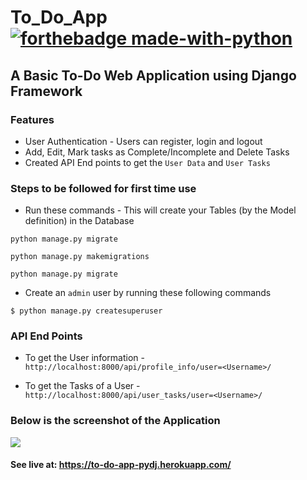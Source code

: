 # To_Do_App [![forthebadge made-with-python](http://ForTheBadge.com/images/badges/made-with-python.svg)](https://www.python.org/)
## A Basic To-Do Web Application using Django Framework
### Features
- User Authentication - Users can register, login and logout
- Add, Edit, Mark tasks as Complete/Incomplete and Delete Tasks
- Created API End points to get the ```User Data``` and ```User Tasks```

### Steps to be followed for first time use
- Run these commands - This will create your Tables (by the Model definition) in the Database
```
python manage.py migrate

python manage.py makemigrations

python manage.py migrate
```
- Create an ```admin``` user by running these following commands
```
$ python manage.py createsuperuser
```
### API End Points

  - To get the User information - ```http://localhost:8000/api/profile_info/user=<Username>/```
  
  - To get the Tasks of a User - ```http://localhost:8000/api/user_tasks/user=<Username>/```

### Below is the screenshot of the Application

<img src="https://raw.githubusercontent.com/Ram-95/to_do_app/master/Tasks.JPG">


#### See live at: https://to-do-app-pydj.herokuapp.com/
